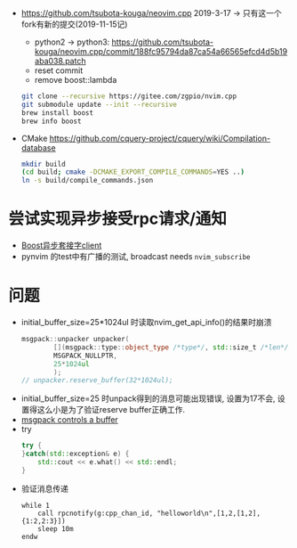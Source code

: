 * https://github.com/tsubota-kouga/neovim.cpp 2019-3-17 -> 只有这一个fork有新的提交(2019-11-15记)
    * python2 -> python3:
        https://github.com/tsubota-kouga/neovim.cpp/commit/188fc95794da87ca54a66565efcd4d5b19aba038.patch
    * reset commit
    * remove boost::lambda

    ```sh
    git clone --recursive https://gitee.com/zgpio/nvim.cpp
    git submodule update --init --recursive
    brew install boost
    brew info boost
    ```

* CMake
https://github.com/cquery-project/cquery/wiki/Compilation-database
    ```sh
    mkdir build
    (cd build; cmake -DCMAKE_EXPORT_COMPILE_COMMANDS=YES ..)
    ln -s build/compile_commands.json
    ```

# 尝试实现异步接受rpc请求/通知
* [Boost异步套接字client](https://www.boost.org/doc/libs/1_45_0/doc/html/boost_asio/example/timeouts/async_tcp_client.cpp)
* pynvim 的test中有广播的测试, broadcast needs `nvim_subscribe`

# 问题
* initial_buffer_size=25*1024ul 时读取nvim_get_api_info()的结果时崩溃
    ```cpp
    msgpack::unpacker unpacker(
            [](msgpack::type::object_type /*type*/, std::size_t /*len*/, void*) -> bool { return true; },
            MSGPACK_NULLPTR,
            25*1024ul
            );
    // unpacker.reserve_buffer(32*1024ul);
    ```
* initial_buffer_size=25 时unpack得到的消息可能出现错误, 设置为17不会, 设置得这么小是为了验证reserve buffer正确工作.
* [msgpack controls a buffer](https://github.com/msgpack/msgpack-c/wiki/v2_0_cpp_unpacker)
* try
    ```cpp
    try {
    }catch(std::exception& e) {
        std::cout << e.what() << std::endl;
    }
    ```
* 验证消息传递
    ```vim
    while 1
        call rpcnotify(g:cpp_chan_id, "helloworld\n",[1,2,[1,2],{1:2,2:3}])
        sleep 10m
    endw
    ```
